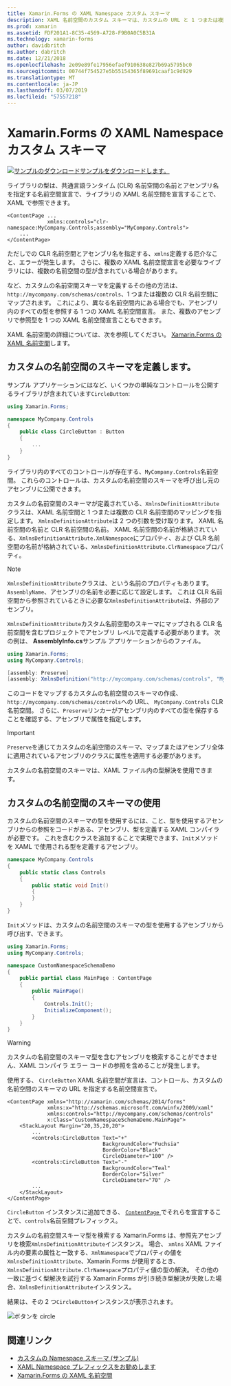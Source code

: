 ```yaml
---
title: Xamarin.Forms の XAML Namespace カスタム スキーマ
description: XAML 名前空間のカスタム スキーマは、カスタムの URL と 1 つまたは複数の CLR 名前空間の間のマッピングを指定する XmlnsDefinitionAttribute クラスを使用して定義できます。 カスタムの名前空間のスキーマは、XAML 名前空間の宣言で使用できます。
ms.prod: xamarin
ms.assetid: FDF201A1-8C35-4569-A728-F9B0A0C5B31A
ms.technology: xamarin-forms
author: davidbritch
ms.author: dabritch
ms.date: 12/21/2018
ms.openlocfilehash: 2e09e89fe17956efaef910638e827b69a5795bc0
ms.sourcegitcommit: 00744f754527e5b55154365f89691caaf1c9d929
ms.translationtype: MT
ms.contentlocale: ja-JP
ms.lasthandoff: 03/07/2019
ms.locfileid: "57557218"
---
```

# <a name="xaml-custom-namespace-schemas-in-xamarinforms"></a>Xamarin.Forms の XAML Namespace カスタム スキーマ

[![サンプルのダウンロード](~/media/shared/download.png)サンプルをダウンロードします。](https://developer.xamarin.com/samples/xamarin-forms/XAML/CustomNamespaceSchemas/)

ライブラリの型は、共通言語ランタイム (CLR) 名前空間の名前とアセンブリ名を指定する名前空間宣言で、ライブラリの XAML 名前空間を宣言することで、XAML で参照できます。

```xaml
<ContentPage ...
             xmlns:controls="clr-namespace:MyCompany.Controls;assembly="MyCompany.Controls">
    ...
</ContentPage>
```

ただしでの CLR 名前空間とアセンブリ名を指定する、`xmlns`定義する厄介なこと、エラーが発生します。 さらに、複数の XAML 名前空間宣言を必要なライブラリには、複数の名前空間の型が含まれている場合があります。

など、カスタムの名前空間スキーマを定義するその他の方法は、 `http://mycompany.com/schemas/controls`、1 つまたは複数の CLR 名前空間にマップされます。 これにより、異なる名前空間内にある場合でも、アセンブリ内のすべての型を参照する 1 つの XAML 名前空間宣言。 また、複数のアセンブリで参照型を 1 つの XAML 名前空間宣言こともできます。

XAML 名前空間の詳細については、次を参照してください。 [Xamarin.Forms の XAML 名前空間](namespaces.md)します。

## <a name="defining-a-custom-namespace-schema"></a>カスタムの名前空間のスキーマを定義します。

サンプル アプリケーションにはなど、いくつかの単純なコントロールを公開するライブラリが含まれています`CircleButton`:

```csharp
using Xamarin.Forms;

namespace MyCompany.Controls
{
    public class CircleButton : Button
    {
        ...
    }
}
```

ライブラリ内のすべてのコントロールが存在する、`MyCompany.Controls`名前空間。 これらのコントロールは、カスタムの名前空間のスキーマを呼び出し元のアセンブリに公開できます。

カスタムの名前空間のスキーマが定義されている、`XmlnsDefinitionAttribute`クラスは、XAML 名前空間と 1 つまたは複数の CLR 名前空間のマッピングを指定します。 `XmlnsDefinitionAttribute`は 2 つの引数を受け取ります。 XAML 名前空間の名前と CLR 名前空間の名前。 XAML 名前空間の名前が格納されている、`XmlnsDefinitionAttribute.XmlNamespace`にプロパティ、および CLR 名前空間の名前が格納されている、`XmlnsDefinitionAttribute.ClrNamespace`プロパティ。

> [!NOTE]
> `XmlnsDefinitionAttribute`クラスは、という名前のプロパティもあります。 `AssemblyName`、アセンブリの名前を必要に応じて設定します。 これは CLR 名前空間から参照されているときに必要な`XmlnsDefinitionAttribute`は、外部のアセンブリ。

`XmlnsDefinitionAttribute`カスタム名前空間のスキーマにマップされる CLR 名前空間を含むプロジェクトでアセンブリ レベルで定義する必要があります。 次の例は、 **AssemblyInfo.cs**サンプル アプリケーションからのファイル。

```csharp
using Xamarin.Forms;
using MyCompany.Controls;

[assembly: Preserve]
[assembly: XmlnsDefinition("http://mycompany.com/schemas/controls", "MyCompany.Controls")]
```

このコードをマップするカスタムの名前空間のスキーマの作成、`http://mycompany.com/schemas/controls`への URL、 `MyCompany.Controls` CLR 名前空間。 さらに、`Preserve`リンカーがアセンブリ内のすべての型を保存することを確認する、アセンブリで属性を指定します。

> [!IMPORTANT]
> `Preserve`を通じてカスタムの名前空間のスキーマ、マップまたはアセンブリ全体に適用されているアセンブリのクラスに属性を適用する必要があります。

カスタムの名前空間のスキーマは、XAML ファイル内の型解決を使用できます。

## <a name="consuming-a-custom-namespace-schema"></a>カスタムの名前空間のスキーマの使用

カスタムの名前空間のスキーマの型を使用するには、こと、型を使用するアセンブリからの参照をコードがある、アセンブリ、型を定義する XAML コンパイラが必要です。 これを含むクラスを追加することで実現できます、`Init`メソッドを XAML で使用される型を定義するアセンブリ。

```csharp
namespace MyCompany.Controls
{
    public static class Controls
    {
        public static void Init()
        {
        }
    }
}
```

`Init`メソッドは、カスタムの名前空間のスキーマの型を使用するアセンブリから呼び出す、できます。

```csharp
using Xamarin.Forms;
using MyCompany.Controls;

namespace CustomNamespaceSchemaDemo
{
    public partial class MainPage : ContentPage
    {
        public MainPage()
        {
            Controls.Init();
            InitializeComponent();
        }
    }
}
```

> [!WARNING]
> カスタムの名前空間のスキーマ型を含むアセンブリを検索することができません、XAML コンパイラ エラー コードの参照を含めることが発生します。

使用する、 `CircleButton` XAML 名前空間が宣言は、コントロール、カスタムの名前空間のスキーマの URL を指定する名前空間宣言で。

```xaml
<ContentPage xmlns="http://xamarin.com/schemas/2014/forms"
             xmlns:x="http://schemas.microsoft.com/winfx/2009/xaml"
             xmlns:controls="http://mycompany.com/schemas/controls"
             x:Class="CustomNamespaceSchemaDemo.MainPage">
    <StackLayout Margin="20,35,20,20">
        ...
        <controls:CircleButton Text="+"
                               BackgroundColor="Fuchsia"
                               BorderColor="Black"
                               CircleDiameter="100" />
        <controls:CircleButton Text="-"
                               BackgroundColor="Teal"
                               BorderColor="Silver"
                               CircleDiameter="70" />
        ...
    </StackLayout>
</ContentPage>
```

`CircleButton` インスタンスに追加できる、 [ `ContentPage` ](xref:Xamarin.Forms.ContentPage)でそれらを宣言することで、`controls`名前空間プレフィックス。

カスタムの名前空間スキーマ型を検索する Xamarin.Forms は、参照先アセンブリを検索`XmlnsDefinitionAttribute`インスタンス。 場合、 `xmlns` XAML ファイル内の要素の属性と一致する、`XmlNamespace`でプロパティの値を`XmlnsDefinitionAttribute`、Xamarin.Forms が使用するとき、`XmlnsDefinitionAttribute.ClrNamespace`プロパティ値の型の解決。 その他の一致に基づく型解決を試行する Xamarin.Forms が引き続き型解決が失敗した場合、`XmlnsDefinitionAttribute`インスタンス。

結果は、その 2 つ`CircleButton`インスタンスが表示されます。

![ボタンを circle](custom-namespace-schemas-images/circle-buttons.png "Circle ボタン")

## <a name="related-links"></a>関連リンク

- [カスタムの Namespace スキーマ (サンプル)](https://developer.xamarin.com/samples/xamarin-forms/XAML/CustomNamespaceSchemas/)
- [XAML Namespace プレフィックスをお勧めします](custom-prefix.md)
- [Xamarin.Forms の XAML 名前空間](namespaces.md)
